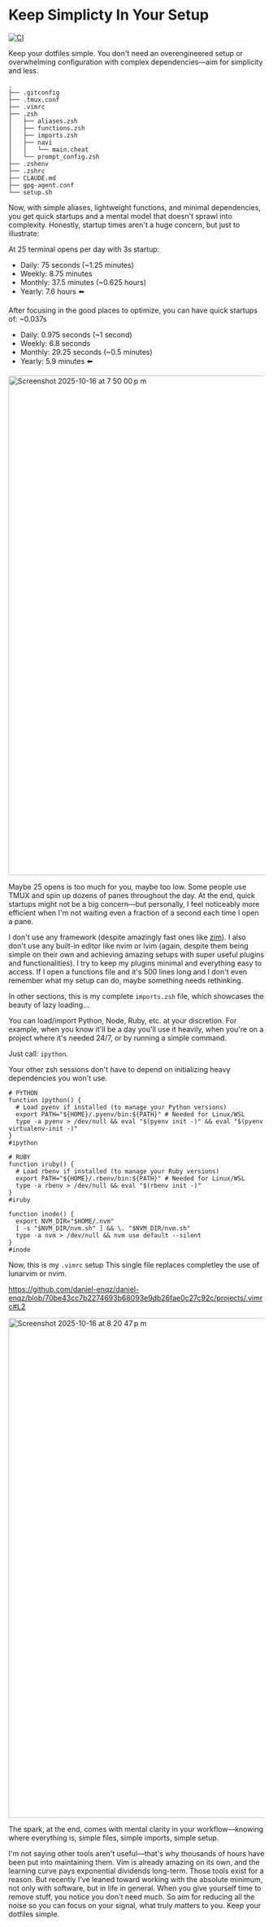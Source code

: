 # Keep Simplicty In Your Setup
[![CI](https://github.com/daniel-enqz/dotfiles/actions/workflows/main.yaml/badge.svg)](https://github.com/daniel-enqz/dotfiles/actions/workflows/main.yaml)

Keep your dotfiles simple. You don't need an overengineered setup or overwhelming configuration with complex dependencies—aim for simplicity and less.

```
.
├── .gitconfig
├── .tmux.conf
├── .vimrc
├── .zsh
│   ├── aliases.zsh
│   ├── functions.zsh
│   ├── imports.zsh
│   ├── navi
│   │   └── main.cheat
│   └── prompt_config.zsh
├── .zshenv
├── .zshrc
├── CLAUDE.md
├── gpg-agent.conf
└── setup.sh
```

Now, with simple aliases, lightweight functions, and minimal dependencies, you get quick startups and a mental model that doesn't sprawl into complexity.
Honestly, startup times aren't a huge concern, but just to illustrate:

At 25 terminal opens per day with 3s startup:
- Daily: 75 seconds (~1.25 minutes)
- Weekly: 8.75 minutes
- Monthly: 37.5 minutes (~0.625 hours)
- Yearly: 7.6 hours ⬅️

After focusing in the good places to optimize, you can have quick startups of: ~0.037s
- Daily: 0.975 seconds (~1 second)
- Weekly: 6.8 seconds
- Monthly: 29.25 seconds (~0.5 minutes)
- Yearly: 5.9 minutes ⬅️

<img width="1512" height="982" alt="Screenshot 2025-10-16 at 7 50 00 p m" src="https://github.com/user-attachments/assets/e80eefa4-8f90-44fb-9fe8-f776f90619da" />

Maybe 25 opens is too much for you, maybe too low. Some people use TMUX and spin up dozens of panes throughout the day. At the end, quick startups might not be a big concern—but personally, I feel noticeably more efficient when I'm not waiting even a fraction of a second each time I open a pane.

I don't use any framework (despite amazingly fast ones like [zim](https://github.com/zimfw/zimfw)). I also don't use any built-in editor like nvim or lvim (again, despite them being simple on their own and achieving amazing setups with super useful plugins and functionalities). I try to keep my plugins minimal and everything easy to access. If I open a functions file and it's 500 lines long and I don't even remember what my setup can do, maybe something needs rethinking.

In other sections, this is my complete `imports.zsh` file, which showcases the beauty of lazy loading...

You can load/import Python, Node, Ruby, etc. at your discretion. For example, when you know it'll be a day you'll use it heavily, when you're on a project where it's needed 24/7, or by running a simple command.

Just call: `ipython`.

Your other zsh sessions don't have to depend on initializing heavy dependencies you won't use.

```
# PYTHON
function ipython() {
  # Load pyenv if installed (to manage your Python versions)
  export PATH="${HOME}/.pyenv/bin:${PATH}" # Needed for Linux/WSL
  type -a pyenv > /dev/null && eval "$(pyenv init -)" && eval "$(pyenv virtualenv-init -)"
}
#ipython

# RUBY
function iruby() {
  # Load rbenv if installed (to manage your Ruby versions)
  export PATH="${HOME}/.rbenv/bin:${PATH}" # Needed for Linux/WSL
  type -a rbenv > /dev/null && eval "$(rbenv init -)"
}
#iruby

function inode() {
  export NVM_DIR="$HOME/.nvm"
  [ -s "$NVM_DIR/nvm.sh" ] && \. "$NVM_DIR/nvm.sh"
  type -a nvm > /dev/null && nvm use default --silent
}
#inode
```

Now, this is my `.vimrc` setup
This single file replaces completley the use of lunarvim or nvim.

https://github.com/daniel-enqz/daniel-enqz/blob/70be43cc7b2274693b68093e9db26fae0c27c92c/projects/.vimrc#L2

<img width="1512" height="982" alt="Screenshot 2025-10-16 at 8 20 47 p m" src="https://github.com/user-attachments/assets/8c97270a-f7dc-483c-85a2-ce04da0570c4" />


The spark, at the end, comes with mental clarity in your workflow—knowing where everything is, simple files, simple imports, simple setup.

I'm not saying other tools aren't useful—that's why thousands of hours have been put into maintaining them. Vim is already amazing on its own, and the learning curve pays exponential dividends long-term. Those tools exist for a reason. But recently I've leaned toward working with the absolute minimum, not only with software, but in life in general. When you give yourself time to remove stuff, you notice you don't need much. So aim for reducing all the noise so you can focus on your signal, what truly matters to you. Keep your dotfiles simple.

